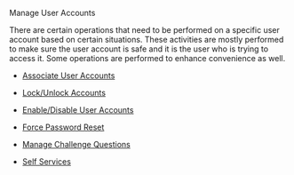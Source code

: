 Manage User Accounts

There are certain operations that need to be performed on a specific user account based on certain situations. These activities are mostly performed to make sure the user account is safe and it is the user who is trying to access it. Some operations are performed to enhance convenience as well. 

- [Associate User Accounts](../../user-mgt/associating-user-accounts)

- [Lock/Unlock Accounts](../../user-mgt/lock-account)

- [Enable/Disable User Accounts](../../user-mgt/enable-account)

- [Force Password Reset](../../user-mgt/forced-password-reset)

- [Manage Challenge Questions](../../user-mgt/challenge-question)

- [Self Services](../../user-mgt/self-services)